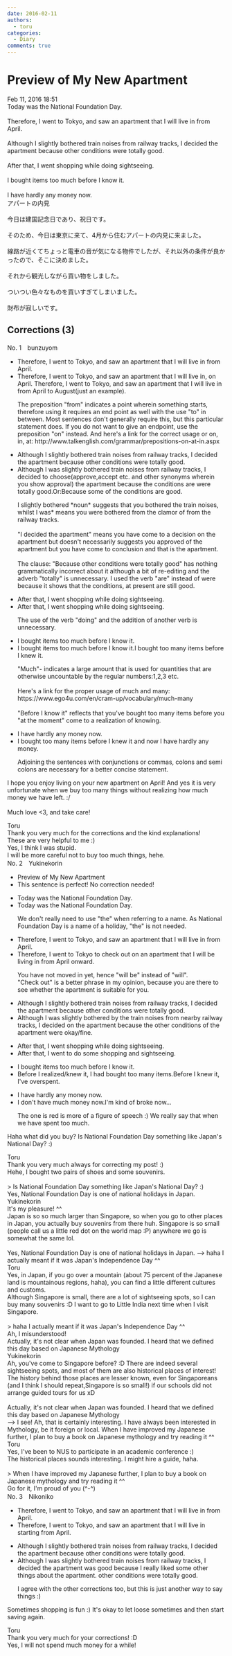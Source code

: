 ```yaml
---
date: 2016-02-11
authors:
  - toru
categories:
  - Diary
comments: true
---
```


# Preview of My New Apartment 
<div class="date">Feb 11, 2016 18:51</div>
<div id="post"><div id="body_show_ori">
Today was the National Foundation Day.<br/><br/>Therefore, I went to Tokyo, and saw an apartment that I will live in from April.<br/><br/>Although I slightly bothered train noises from railway tracks, I decided the apartment because other conditions were totally good.<br/><br/>After that, I went shopping while doing sightseeing.<br/><br/>I bought items too much before I know it.<br/><br/>I have hardly any money now.
</div></div>

<!-- more -->

<div id="post_ja"><div id="body_show_mo">
アパートの内見<br/><br/>今日は建国記念日であり、祝日です。<br/><br/>そのため、今日は東京に来て、4月から住むアパートの内見に来ました。<br/><br/>線路が近くてちょっと電車の音が気になる物件でしたが、それ以外の条件が良かったので、そこに決めました。<br/><br/>それから観光しながら買い物をしました。<br/><br/>ついつい色々なものを買いすぎてしまいました。<br/><br/>財布が寂しいです。
</div></div>

## Corrections (3)
<div id="block"><div class="first_name"> No. 1　<span class="just_name">bunzuyom</span></div><div id="block2">
<ul class="correction_field">
<li class="incorrect">Therefore, I went to Tokyo, and saw an apartment that I will live in from April.</li>
<li class="corrected correct">
Therefore, I went to Tokyo, and saw an apartment that I will live in<span class="f_red">, on</span> April. Therefore, I went to Tokyo, and saw an apartment that I will live in from April <span class="f_blue">to August(just an example).</span>
<p class="correction_comment">The preposition "from" indicates a point wherein something starts, therefore using it requires an end point as well with the use "to" in between. Most sentences don't generally require this, but this particular statement does. If you do not want to give an endpoint, use the preposition "on" instead. And here's a link for the correct usage or on, in, at: http://www.talkenglish.com/grammar/prepositions-on-at-in.aspx</p>
</li>
</ul>
<ul class="correction_field">
<li class="incorrect">Although I slightly bothered train noises from railway tracks, I decided the apartment because other conditions were totally good.</li>
<li class="corrected correct">
Although I <span class="f_red">was</span> slightly bothered train noises from railway tracks, I decided <span class="f_red">to choose(approve,accept etc. and other synonyms wherein you show approval)</span> the apartment because <span class="f_red">the </span>conditions <span class="f_red">are</span> <span class="sline">were totally</span> good.Or:Because <span class="f_red">some of the conditions are good.</span><span class="f_red"></span>
<p class="correction_comment">I slightly bothered *noun* suggests that you bothered the train noises, whilst I was* means you were bothered from the clamor of from the railway tracks. <br/><br/>"I decided the apartment" means you have come to a decision on the apartment but doesn't necessarily suggests you approved of the apartment but you have come to conclusion and that is the apartment.<br/><br/>The clause: "Because other conditions were totally good" has nothing grammatically incorrect about it although a bit of re-editing and the adverb "totally" is unnecessary. I used the verb "are" instead of were because it shows that the conditions, at present are still good.</p>
</li>
</ul>
<ul class="correction_field">
<li class="incorrect">After that, I went shopping while doing sightseeing.</li>
<li class="corrected correct">
After that, I went shopping while <span class="sline">doing </span>sightseeing.
<p class="correction_comment">The use of the verb "doing" and the addition of another verb is unnecessary.</p>
</li>
</ul>
<ul class="correction_field">
<li class="incorrect">I bought items too much before I know it.</li>
<li class="corrected correct">
I bought <span class="sline">items too much before I know it.</span>I bought too many items before I knew it.
<p class="correction_comment">"Much"- indicates a large amount that is used for quantities that are otherwise uncountable by the regular numbers:1,2,3 etc.<br/> <br/>Here's a link for the proper usage of much and many:<br/>https://www.ego4u.com/en/cram-up/vocabulary/much-many<br/><br/>"Before I know it" reflects that you've bought too many items before you "at the moment" come to a realization of knowing.</p>
</li>
</ul>
<ul class="correction_field">
<li class="incorrect">I have hardly any money now.</li>
<li class="corrected correct">
I bought too many items before I knew it and now I have hardly any money.
<p class="correction_comment">Adjoining the sentences with conjunctions or commas, colons and semi colons are necessary for a better concise statement.</p>
</li>
</ul>
<p class="comment_small">
 I hope you enjoy living on your new apartment on April! And yes it is very unfortunate when we buy too many things without realizing how much money we have left. :/
 <br/>
 <br/>
 Much love &lt;3, and take care!
</p>

</div><div class="name"><span class="just_name">Toru</span><br>
Thank you very much for the corrections and the kind explanations!<br/>These are very helpful to me :)<br/>Yes, I think I was stupid.<br/>I will be more careful not to buy too much things, hehe.
</div>
</div>
<div id="block"><div class="first_name"> No. 2　<span class="just_name">Yukinekorin</span></div><div id="block2">
<ul class="correction_field">
<li class="incorrect">Preview of My New Apartment </li>
<li class="corrected perfect">This sentence is perfect! No correction needed!</li>
</ul>
<ul class="correction_field">
<li class="incorrect">Today was the National Foundation Day.</li>
<li class="corrected correct">
Today was <span class="sline">the </span>National Foundation Day.
<p class="correction_comment">We don't really need to use "the" when referring to a name. As National Foundation Day is a name of a holiday, "the" is not needed.</p>
</li>
</ul>
<ul class="correction_field">
<li class="incorrect">Therefore, I went to Tokyo, and saw an apartment that I will live in from April.</li>
<li class="corrected correct">
Therefore, I went to Tokyo <span class="f_blue">to check out on an</span> apartment that I will <span class="f_blue">be living</span> in from April <span class="f_blue">onward</span>.
<p class="correction_comment">You have not moved in yet, hence "will be" instead of "will".<br/>"Check out" is a better phrase in my opinion, because you are there to see whether the apartment is suitable for you.</p>
</li>
</ul>
<ul class="correction_field">
<li class="incorrect">Although I slightly bothered train noises from railway tracks, I decided the apartment because other conditions were totally good.</li>
<li class="corrected correct">
Although I <span class="f_blue">was </span>slightly bothered <span class="f_blue">by the </span>train noises from <span class="f_blue">nearby </span>railway tracks, I decided <span class="f_blue">on </span>the apartment because <span class="f_blue">the </span>other conditions <span class="f_blue">of the apartment </span>were <span class="f_blue">okay/fine</span>.
</li>
</ul>
<ul class="correction_field">
<li class="incorrect">After that, I went shopping while doing sightseeing.</li>
<li class="corrected correct">
After that, I went <span class="f_blue">to do some </span>shopping <span class="f_blue">and</span> sightseeing.
</li>
</ul>
<ul class="correction_field">
<li class="incorrect">I bought items too much before I know it.</li>
<li class="corrected correct">
<span class="f_blue">Before I realized/knew it, </span>I <span class="f_blue">had </span>bought <span class="f_blue">too many items</span>.<span class="f_blue">Before I knew it, I've overspent.</span>
</li>
</ul>
<ul class="correction_field">
<li class="incorrect">I have hardly any money now.</li>
<li class="corrected correct">
I <span class="f_blue">don't have much money</span> now.<span class="f_red">I'm kind of broke now...</span>
<p class="correction_comment">The one is red is more of a figure of speech :) We really say that when we have spent too much.</p>
</li>
</ul>
<p class="comment_small">
 Haha what did you buy? Is National Foundation Day something like Japan's National Day? :)
</p>

</div><div class="name"><span class="just_name">Toru</span><br>
Thank you very much always for correcting my post! :)<br/>Hehe, I bought two pairs of shoes and some souvenirs.<br/><br/>&gt; Is National Foundation Day something like Japan's National Day? :)<br/>Yes, National Foundation Day is one of national holidays in Japan.
</div>
<div class="name"><span class="just_name">Yukinekorin</span><br>
It's my pleasure! ^^<br/>Japan is so so much larger than Singapore, so when you go to other places in Japan, you actually buy souvenirs from there huh. Singapore is so small (people call us a little red dot on the world map :P) anywhere we go is somewhat the same lol.<br/><br/>Yes, National Foundation Day is one of national holidays in Japan. --&gt; haha I actually meant if it was Japan's Independence Day ^^
</div>
<div class="name"><span class="just_name">Toru</span><br>
Yes, in Japan, if you go over a mountain (about 75 percent of the Japanese land is mountainous regions, haha), you can find a little different cultures and customs.<br/>Although Singapore is small, there are a lot of sightseeing spots, so I can buy many souvenirs :D I want to go to Little India next time when I visit Singapore.<br/><br/>&gt; haha I actually meant if it was Japan's Independence Day ^^<br/>Ah, I misunderstood!<br/>Actually, it's not clear when Japan was founded. I heard that we defined this day based on Japanese Mythology
</div>
<div class="name"><span class="just_name">Yukinekorin</span><br>
Ah, you've come to Singapore before? :D There are indeed several sightseeing spots, and most of them are also historical places of interest! The history behind those places are lesser known, even for Singaporeans (and I think I should repeat,Singapore is so small!) if our schools did not arrange guided tours for us xD <br/><br/>Actually, it's not clear when Japan was founded. I heard that we defined this day based on Japanese Mythology<br/>--&gt; I see! Ah, that is certainly interesting. I have always been interested in Mythology, be it foreign or local. When I have improved my Japanese further, I plan to buy a book on Japanese mythology and try reading it ^^<br/>
</div>
<div class="name"><span class="just_name">Toru</span><br>
Yes, I've been to NUS to participate in an academic conference :)<br/>The historical places sounds interesting. I might hire a guide, haha.<br/><br/>&gt; When I have improved my Japanese further, I plan to buy a book on Japanese mythology and try reading it ^^<br/>Go for it, I'm proud of you (^-^)
</div>
</div>
<div id="block"><div class="first_name"> No. 3　<span class="just_name">Nikoniko</span></div><div id="block2">
<ul class="correction_field">
<li class="incorrect">Therefore, I went to Tokyo, and saw an apartment that I will live in from April.</li>
<li class="corrected correct">
Therefore, I went to Tokyo, and saw an apartment that I will live in <span class="f_blue">starting </span>from April.
</li>
</ul>
<ul class="correction_field">
<li class="incorrect">Although I slightly bothered train noises from railway tracks, I decided the apartment because other conditions were totally good.</li>
<li class="corrected correct">
Although I <span class="f_blue">was</span> slightly bothered train noises from railway tracks, I decided the apartment <span class="f_blue">was good</span> because <span class="f_blue">I really liked some other things about the apartment.</span> <span class="sline">other conditions were totally good</span>.
<p class="correction_comment">I agree with the other corrections too, but this is just another way to say things :)</p>
</li>
</ul>
<p class="comment_small">
 Sometimes shopping is fun :)  It's okay to let loose sometimes and then start saving again.
</p>

</div><div class="name"><span class="just_name">Toru</span><br>
Thank you very much for your corrections! :D<br/>Yes, I will not spend much money for a while!
</div>
</div>
